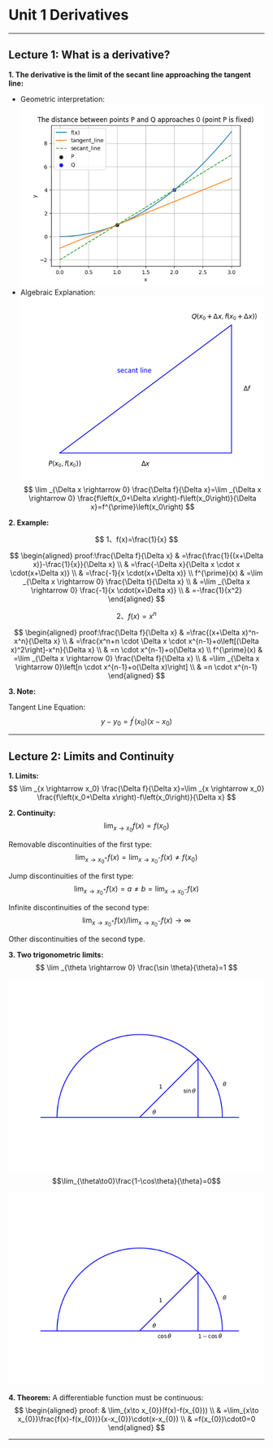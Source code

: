 # Unit 1 Derivatives
****
## Lecture 1: What is a derivative?

**1. The derivative is the limit of the secant line approaching the tangent line:**
- Geometric interpretation:
![Geometric interpretation](Images/Figure_1.png)
- Algebraic Explanation:
![Algebraic Explanation](Images/Figure_2.png)
$$
\lim _{\Delta x \rightarrow 0} \frac{\Delta f}{\Delta x}=\lim _{\Delta x \rightarrow 0} \frac{f\left(x_0+\Delta x\right)-f\left(x_0\right)}{\Delta x}=f^{\prime}\left(x_0\right)
$$

**2. Example:**

$$ 1、f(x)=\frac{1}{x} $$ 

$$
\begin{aligned}
proof:\frac{\Delta f}{\Delta x} & =\frac{\frac{1}{(x+\Delta x)}-\frac{1}{x}}{\Delta x} \\
& =\frac{-\Delta x}{\Delta x \cdot x \cdot(x+\Delta x)} \\
& =\frac{-1}{x \cdot(x+\Delta x)} \\
f^{\prime}(x) & =\lim _{\Delta x \rightarrow 0} \frac{\Delta t}{\Delta x} \\
& =\lim _{\Delta x \rightarrow 0} \frac{-1}{x \cdot(x+\Delta x)} \\
& =-\frac{1}{x^2}
\end{aligned}
$$

$$ 2、f(x)=x^n $$ 

$$
\begin{aligned}
proof:\frac{\Delta f}{\Delta x} & =\frac{(x+\Delta x)^n-x^n}{\Delta x} \\
& =\frac{x^n+n \cdot \Delta x \cdot x^{n-1}+o\left[(\Delta x)^2\right]-x^n}{\Delta x} \\
& =n \cdot x^{n-1}+o(\Delta x) \\
f^{\prime}(x) & =\lim _{\Delta x \rightarrow 0} \frac{\Delta f}{\Delta x} \\
& =\lim _{\Delta x \rightarrow 0}\left[n \cdot x^{n-1}+o(\Delta x)\right] \\
& =n \cdot x^{n-1}
\end{aligned}
$$

**3. Note:**

Tangent Line Equation: 
$$y-y_0=f^{\prime}\left(x_0\right)\left(x-x_0\right)$$
****

## Lecture 2: Limits and Continuity

**1. Limits:**
$$
\lim _{x \rightarrow x_0} \frac{\Delta f}{\Delta x}=\lim _{x \rightarrow x_0} \frac{f\left(x_0+\Delta x\right)-f\left(x_0\right)}{\Delta x}
$$

**2. Continuity:**
$$
\lim _{x \rightarrow x_0} f(x)=f\left(x_0\right)
$$

Removable discontinuities of the first type:
$$\lim_{x\rightarrow x_{0}^{+}}f(x)=\lim_{x\rightarrow x_{0}^{-}}f(x)\neq f(x_{0})$$

Jump discontinuities of the first type:
$$\lim_{x\to x_{0}^{+}}f(x)=a\neq b=\lim_{x\to x_{0}^{-}}f(x)$$

Infinite discontinuities of the second type:
$$\lim_{x\to x_{0}^{+}}f(x)/\lim_{x\to x_{0}^{-}}f(x)\to\infty$$

Other discontinuities of the second type.

**3. Two trigonometric limits:**
$$
\lim _{\theta \rightarrow 0} \frac{\sin \theta}{\theta}=1 
$$

![sin](Images/Figure_3.png)
$$\lim_{\theta\to0}\frac{1-\cos\theta}{\theta}=0$$

![cos](Images/Figure_4.png)

**4. Theorem:**
A differentiable function must be continuous:
$$
\begin{aligned}
proof: & \lim_{x\to x_{0}}(f(x)-f(x_{0})) \\
 & =\lim_{x\to x_{0}}\frac{f(x)-f(x_{0})}{x-x_{0}}\cdot(x-x_{0}) \\
 & =f(x_{0})\cdot0=0
\end{aligned}
$$
****